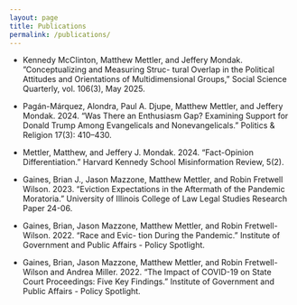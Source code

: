 ```yaml
---
layout: page
title: Publications
permalink: /publications/
---
```



- Kennedy McClinton, Matthew Mettler, and Jeffery Mondak. ”Conceptualizing and Measuring Struc- tural Overlap in the Political Attitudes and Orientations of Multidimensional Groups,” Social Science Quarterly, vol. 106(3), May 2025. 

- Pagán-Márquez, Alondra, Paul A. Djupe, Matthew Mettler, and Jeffery Mondak. 2024. “Was There an Enthusiasm Gap? Examining Support for Donald Trump Among Evangelicals and Nonevangelicals.” Politics & Religion 17(3): 410–430. 

- Mettler, Matthew, and Jeffery J. Mondak. 2024. “Fact-Opinion Differentiation.” Harvard Kennedy School Misinformation Review, 5(2). 

- Gaines, Brian J., Jason Mazzone, Matthew Mettler, and Robin Fretwell Wilson. 2023. “Eviction Expectations in the Aftermath of the Pandemic Moratoria.” University of Illinois College of Law Legal Studies Research Paper 24-06.
  
- Gaines, Brian, Jason Mazzone, Matthew Mettler, and Robin Fretwell-Wilson. 2022. “Race and Evic- tion During the Pandemic.” Institute of Government and Public Affairs - Policy Spotlight.

- Gaines, Brian, Jason Mazzone, Matthew Mettler, and Robin Fretwell-Wilson and Andrea Miller. 2022. “The Impact of COVID-19 on State Court Proceedings: Five Key Findings.” Institute of Government and Public Affairs - Policy Spotlight.
